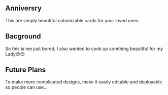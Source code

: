## Anniversry

This are simply beautiful cutomizable cards for your loved ones.

## Bacground

So this is me just bored, I also wanted to cook up somthing beautiful for my Lady😊😍

## Future Plans

To make more complicated designs, make it easily editable and deployable so people can use...
